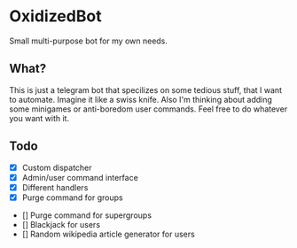 # OxidizedBot
Small multi-purpose bot for my own needs.

## What?
This is just a telegram bot that specilizes on some tedious stuff, that I want to automate. 
Imagine it like a swiss knife. Also I'm thinking about adding some minigames or anti-boredom user commands.
Feel free to do whatever you want with it. 

## Todo
- [x] Custom dispatcher
- [x] Admin/user command interface
- [x] Different handlers
- [x] Purge command for groups
- [] Purge command for supergroups
- [] Blackjack for users
- [] Random wikipedia article generator for users
